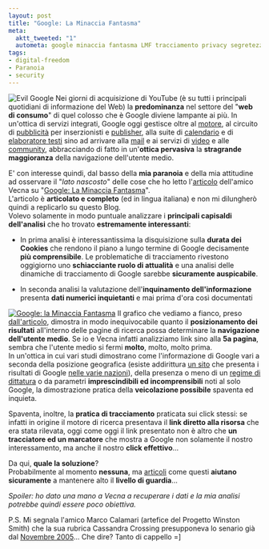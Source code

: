 ```yaml
--- 
layout: post
title: "Google: La Minaccia Fantasma"
meta: 
  aktt_tweeted: "1"
  autometa: google minaccia fantasma LMF tracciamento privacy segretezza riservatezza cookie
tags: 
- digital-freedom
- Paranoia
- security
---
```

![Evil Google](/download/20061010_Google_Evil.jpg)
Nei giorni di acquisizione di YouTube (è su tutti i principali quotidiani di informazione del Web) la **predominanza** nel settore del "**web di consumo**" di quel colosso che è Google diviene lampante ai più.
In un'ottica di servizi integrati, Google oggi gestisce oltre al [motore](http://www.google.com), al circuito di [pubblicità](http://www.google.com/adwords/) per inserzionisti e [publisher](http://www.google.com/adsense/), alla suite di [calendario](http://calendar.google.com) e di [elaboratore testi](http://www.writely.com) sino ad arrivare alla [mail](http://www.gmail.com) e ai servizi di [video](http://video.google.com) e alle [community](http://www.orkut.com), abbracciando di fatto in un'**ottica pervasiva** la **stragrande maggioranza** della navigazione dell'utente medio.  
  
E' con interesse quindi, dal basso della **mia paranoia** e della mia attitudine ad osservare il "*lato nascosto*" delle cose che ho letto l'[articolo](http://www.s0ftpj.org/docs/LMF/LMF.htm) dell'amico Vecna su "[Google: La Minaccia Fantasma](http://www.s0ftpj.org/docs/LMF/LMF.htm)".  
L'articolo è **articolato e completo** (ed in lingua italiana) e non mi dilungherò quindi a replicarlo su questo Blog.  
Volevo solamente in modo puntuale analizzare i **principali capisaldi dell'analisi** che ho trovato **estremamente interessanti**:

 * In prima analisi è interessantissima la disquisizione sulla **durata dei Cookies** che rendono il piano a lungo termine di Google decisamente **più comprensibile**. Le problematiche di tracciamento rivestono oggigiorno uno **schiacciante ruolo di attualità** e una analisi delle dinamiche di tracciamento di Google sarebbe **sicuramente auspicabile**.

* In seconda analisi la valutazione dell'**inquinamento dell'informazione** presenta **dati numerici inquietanti** e mai prima d'ora così documentati

[![Google: la Minaccia Fantasma](/download/20061010_Google.thumbnail.png)](http://www.s0ftpj.org/docs/LMF/LMF-images/googlerank.png)
Il grafico che vediamo a fianco, preso [dall'articolo](http://www.s0ftpj.org/docs/LMF/LMF.htm), dimostra in modo inequivocabile quanto il **posizionamento dei risultati** all'interno delle pagine di ricerca possa determinare la **navigazione dell'utente medio**. Se io e Vecna infatti analizziamo link sino alla **5a pagina**, sembra che l'utente medio si fermi **molto**, molto, molto prima.  
In un'ottica in cui vari studi dimostrano come l'informazione di Google vari a seconda della posizione geografica (esiste addirittura [un sito](http://oy-oy.eu/google/world/) che presenta i risultati di Google [nelle varie nazioni](http://oy-oy.eu/google/world/)), della presenza o meno di un [regime di dittatura](http://sethf.com/anticensorware/general/google-censorship.php) o da parametri **imprescindibili ed incomprensibili** noti al solo Google, la dimostrazione pratica della **veicolazione possibile** spaventa ed inquieta.  

Spaventa, inoltre, la **pratica di tracciamento** praticata sui click stessi: se infatti in origine il motore di ricerca presentava il **link diretto alla risorsa** che era stata rilevata, oggi come oggi il link presentato non è altro che **un tracciatore ed un marcatore** che mostra a Google non solamente il nostro interessamento, ma anche il nostro **click effettivo**...

Da qui, **quale la soluzione**?  
Probabilmente al momento **nessuna**, ma [articoli](http://www.s0ftpj.org/docs/LMF/LMF.htm) come questi **aiutano sicuramente** a mantenere alto il **livello di guardia**...

*Spoiler: ho dato una mano a Vecna a recuperare i dati e la mia analisi potrebbe quindi essere poco obiettiva.*

P.S. Mi segnala l'amico Marco Calamari (artefice del Progetto Winston Smith) che la sua rubrica Cassandra Crossing presupponeva lo senario già dal [Novembre 2005](http://punto-informatico.it/p.aspx?id=1353895)... Che dire? Tanto di cappello =] 

